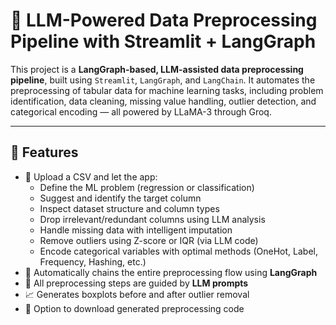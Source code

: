 # 🧠 LLM-Powered Data Preprocessing Pipeline with Streamlit + LangGraph

This project is a **LangGraph-based, LLM-assisted data preprocessing pipeline**, built using `Streamlit`, `LangGraph`, and `LangChain`. It automates the preprocessing of tabular data for machine learning tasks, including problem identification, data cleaning, missing value handling, outlier detection, and categorical encoding — all powered by LLaMA-3 through Groq.

---

## 🚀 Features

- 📂 Upload a CSV and let the app:
  - Define the ML problem (regression or classification)
  - Suggest and identify the target column
  - Inspect dataset structure and column types
  - Drop irrelevant/redundant columns using LLM analysis
  - Handle missing data with intelligent imputation
  - Remove outliers using Z-score or IQR (via LLM code)
  - Encode categorical variables with optimal methods (OneHot, Label, Frequency, Hashing, etc.)
- 🔄 Automatically chains the entire preprocessing flow using **LangGraph**
- 🤖 All preprocessing steps are guided by **LLM prompts**
- 📈 Generates boxplots before and after outlier removal
- 💾 Option to download generated preprocessing code
